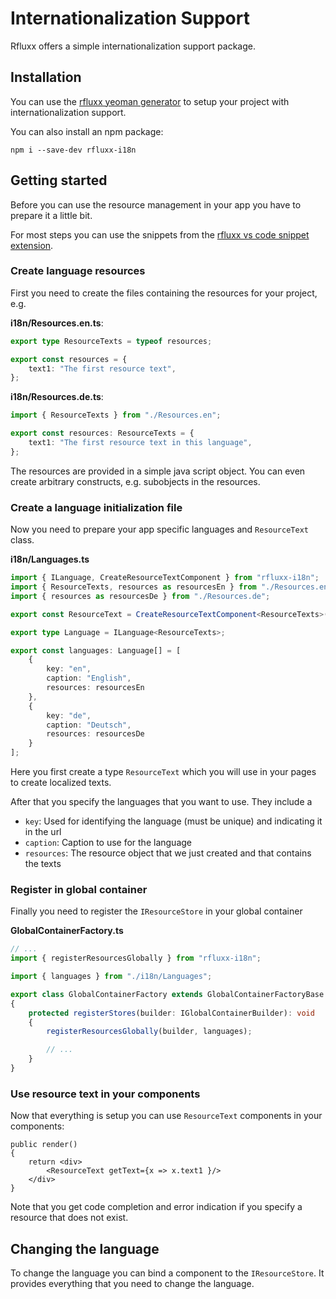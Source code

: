 # Internationalization Support

Rfluxx offers a simple internationalization support package.

## Installation

You can use the [rfluxx yeoman generator](../tooling.md) to setup your project with internationalization support.

You can also install an npm package:

    npm i --save-dev rfluxx-i18n

## Getting started

Before you can use the resource management in your app you have to prepare it a little bit.

For most steps you can use the snippets from the [rfluxx vs code snippet extension](../tooling.md).

### Create language resources

First you need to create the files containing the resources for your project, e.g.

__i18n/Resources.en.ts__:
```typescript
export type ResourceTexts = typeof resources;

export const resources = {
    text1: "The first resource text",
};
```

__i18n/Resources.de.ts__:
```typescript
import { ResourceTexts } from "./Resources.en";

export const resources: ResourceTexts = {
    text1: "The first resource text in this language",
};
```

The resources are provided in a simple java script object. You can even create arbitrary constructs, e.g. subobjects in the resources.

### Create a language initialization file

Now you need to prepare your app specific languages and `ResourceText` class.

__i18n/Languages.ts__
```typescript
import { ILanguage, CreateResourceTextComponent } from "rfluxx-i18n";
import { ResourceTexts, resources as resourcesEn } from "./Resources.en";
import { resources as resourcesDe } from "./Resources.de";

export const ResourceText = CreateResourceTextComponent<ResourceTexts>();

export type Language = ILanguage<ResourceTexts>;

export const languages: Language[] = [
    {
        key: "en",
        caption: "English",
        resources: resourcesEn
    },
    {
        key: "de",
        caption: "Deutsch",
        resources: resourcesDe
    }
];
```

Here you first create a type `ResourceText` which you will use in your pages to create localized texts.

After that you specify the languages that you want to use. They include a

- `key`: Used for identifying the language (must be unique) and indicating it in the url
- `caption`: Caption to use for the language
- `resources`: The resource object that we just created and that contains the texts


### Register in global container

Finally you need to register the `IResourceStore` in your global container

__GlobalContainerFactory.ts__
```typescript
// ...
import { registerResourcesGlobally } from "rfluxx-i18n";

import { languages } from "./i18n/Languages";

export class GlobalContainerFactory extends GlobalContainerFactoryBase
{
    protected registerStores(builder: IGlobalContainerBuilder): void
    {
        registerResourcesGlobally(builder, languages);

        // ...
    }
}
```

### Use resource text in your components

Now that everything is setup you can use `ResourceText` components in your components:

```typescriptreact
public render()
{
    return <div>
        <ResourceText getText={x => x.text1 }/>
    </div>
}
```

Note that you get code completion and error indication if you specify a resource that does not exist.

## Changing the language

To change the language you can bind a component to the `IResourceStore`. It provides everything that you need to change the language.

```typescript

```